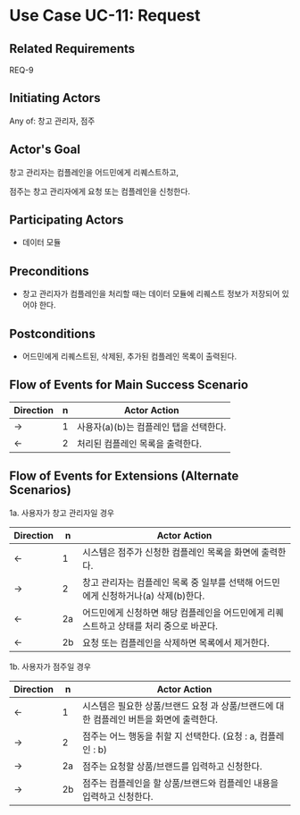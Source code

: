 # Use Case UC-11: Request

## **Related Requirements**
REQ-9

## **Initiating Actors**

Any of: 창고 관리자, 점주

## **Actor's Goal**

창고 관리자는 컴플레인을 어드민에게 리퀘스트하고,

점주는 창고 관리자에게 요청 또는 컴플레인을 신청한다.

## **Participating Actors**

- 데이터 모듈

## **Preconditions**

- 창고 관리자가 컴플레인을 처리할 때는 데이터 모듈에 리퀘스트 정보가 저장되어 있어야 한다.

## **Postconditions**

- 어드민에게 리퀘스트된, 삭제된, 추가된 컴플레인 목록이 출력된다.

## Flow of Events for Main Success Scenario
| Direction | n    | Actor Action                           |
| --------- | ---- | -------------------------------------- |
| →         | 1    | 사용자(a)(b)는 컴플레인 탭을 선택한다. |
| ←         | 2    | 처리된 컴플레인 목록을 출력한다.       |

## Flow of Events for Extensions (Alternate Scenarios)

1a. 사용자가 창고 관리자일 경우

| Direction | n    | Actor Action                                                 |
| --------- | ---- | ------------------------------------------------------------ |
| ←         | 1    | 시스템은 점주가 신청한 컴플레인 목록을 화면에 출력한다.      |
| →         | 2    | 창고 관리자는 컴플레인 목록 중 일부를 선택해 어드민에게 신청하거나(a) 삭제(b)한다. |
| ←         | 2a   | 어드민에게 신청하면 해당 컴플레인을 어드민에게 리퀘스트하고 상태를 처리 중으로 바꾼다. |
| ←         | 2b   | 요청 또는 컴플레인을 삭제하면 목록에서 제거한다.             |



1b. 사용자가 점주일 경우

| Direction | n    | Actor Action                                                 |
| --------- | ---- | ------------------------------------------------------------ |
| ←         | 1    | 시스템은 필요한 상품/브랜드 요청 과 상품/브랜드에 대한 컴플레인 버튼을 화면에 출력한다. |
| →         | 2    | 점주는 어느 행동을 취할 지 선택한다. (요청 : a, 컴플레인 : b) |
| →         | 2a   | 점주는 요청할 상품/브랜드를 입력하고 신청한다.               |
| →         | 2b   | 점주는 컴플레인을 할 상품/브랜드와 컴플레인 내용을 입력하고 신청한다. |